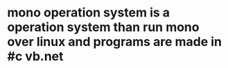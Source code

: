 # mono operation system is a operation system than run mono over linux and programs are made in #c vb.net
